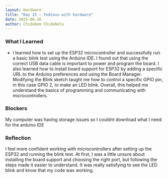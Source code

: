 ```yaml
---
layout: Hardware
title: "Day 15 – Tedious with hardware"
date: 2025-06-16
author: Chidubem Chidebelu
---
```


### What I Learned
- I learned how to set up the ESP32 microcontroller and successfully run a basic blink test using the Arduino IDE. I found out that using the correct USB data cable is important to power and program the board. I also learned how to install board support for ESP32 by adding a specific URL to the Arduino preferences and using the Board Manager. Modifying the Blink sketch taught me how to control a specific GPIO pin, in this case GPIO 2, to make an LED blink. Overall, this helped me understand the basics of programming and communicating with microcontrollers.

### Blockers
My computer was having storage issues so I couldnt download what I need for the arduino IDE

### Reflection
I feel more confident working with microcontrollers after setting up the ESP32 and running the blink test. At first, I was a little unsure about installing the board support and choosing the right port, but following the steps made it easier to understand. It was really satisfying to see the LED blink and know that my code was working.
